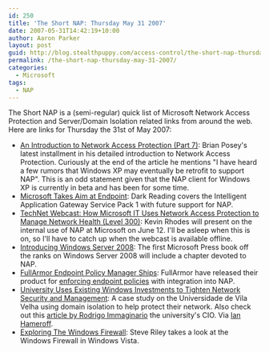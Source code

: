 ```yaml
---
id: 250
title: 'The Short NAP: Thursday May 31 2007'
date: 2007-05-31T14:42:19+10:00
author: Aaron Parker
layout: post
guid: http://blog.stealthpuppy.com/access-control/the-short-nap-thursday-may-31-2007
permalink: /the-short-nap-thursday-may-31-2007/
categories:
  - Microsoft
tags:
  - NAP
---
```

The Short NAP is a (semi-regular) quick list of Microsoft Network Access Protection and Server/Domain Isolation related links from around the web. Here are links for Thursday the 31st of May 2007:

  * [An Introduction to Network Access Protection (Part 7)](http://www.windowsnetworking.com/articles_tutorials/Introduction-Network-Access-Protection-Part7.html): Brian Posey's latest installment in his detailed introduction to Network Access Protection. Curiously at the end of the article he mentions "I have heard a few rumors that Windows XP may eventually be retrofit to support NAP". This is an odd statement given that the NAP client for Windows XP is currently in beta and has been for some time.
  * [Microsoft Takes Aim at Endpoint](http://www.darkreading.com/document.asp?doc_id=124942): Dark Reading covers the Intelligent Application Gateway Service Pack 1 with future support for NAP.
  * [TechNet Webcast: How Microsoft IT Uses Network Access Protection to Manage Network Health (Level 300)](http://msevents.microsoft.com/CUI/WebCastEventDetails.aspx?EventID=1032339510&EventCategory=4&culture=en-US&CountryCode=US): Kevin Rhodes will present on the internal use of NAP at Microsoft on June 12. I'll be asleep when this is on, so I'll have to catch up when the webcast is available offline.
  * [Introducing Windows Server 2008](http://blogs.technet.com/canitpro/archive/2007/05/15/guest-blogger-it-s-official-windows-server-2008.aspx): The first Microsoft Press book off the ranks on Windows Server 2008 will include a chapter devoted to NAP.
  * [FullArmor Endpoint Policy Manager Ships](http://rcpmag.com/news/article.aspx?editorialsid=8345): FullArmor have released their product for [enforcing endpoint policies](http://www.fullarmor.com/products-fullarmor-endpoint-policy-manager.htm) with integration into NAP.
  * [University Uses Existing Windows Investments to Tighten Network Security and Management](http://www.microsoft.com/casestudies/casestudy.aspx?casestudyid=49593): A case study on the Universidade de Vila Velha using domain isolation to help protect their network. Also check out this [article by Rodrigo Immaginario](http://www.microsoft.com/technet/community/columns/secmvp/sv0906.mspx) the university's CIO. Via [Ian Hameroff](http://blogs.technet.com/ianhamer/archive/2007/05/29/teched-2007-security-track-goes-on-line.aspx).
  * [Exploring The Windows Firewall](http://www.microsoft.com/technet/technetmag/issues/2007/06/VistaFirewall/default.aspx): Steve Riley takes a look at the Windows Firewall in Windows Vista.